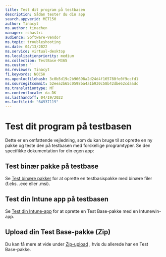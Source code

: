 ```yaml
---
title: Test dit program på testbasen
description: Sådan tester du din app
search.appverid: MET150
author: Tinacyt
ms.author: tinachen
manager: rshastri
audience: Software-Vendor
ms.topic: troubleshooting
ms.date: 04/13/2022
ms.service: virtual-desktop
ms.localizationpriority: medium
ms.collection: TestBase-M365
ms.custom: ''
ms.reviewer: Tinacyt
f1.keywords: NOCSH
ms.openlocfilehash: 3c0b5d19c2b96698a2d24d4f165780fe0f9ccfd1
ms.sourcegitcommit: 52eea2b65c0598ba4a1b930c58b42dbe62cdaadc
ms.translationtype: MT
ms.contentlocale: da-DK
ms.lasthandoff: 04/19/2022
ms.locfileid: "64937119"
---
```

# <a name="test-your-application-on-test-base"></a>Test dit program på testbasen

Dette er en omfattende vejledning, som du kan bruge til at oprette en ny pakke og teste den på testbasen med forskellige programtyper. Se den specifikke dokumentation for din egen app:

## <a name="test-binaries-package-on-test-base"></a>Test binær pakke på testbase

Se [Test binære pakker](testapplication.md) for at oprette en testbasispakke med binære filer (f.eks. .exe eller .msi).

## <a name="test-your-intune-app-on-test-base"></a>Test din Intune app på testbasen

Se [Test din Intune-app](testintuneapplication.md) for at oprette en Test Base-pakke med en Intunewin-app.

## <a name="upload-your-test-base-package-zip"></a>Upload din Test Base-pakke (Zip)

Du kan få mere at vide under [Zip-upload](uploadApplication.md) , hvis du allerede har en Test Base-pakke.

